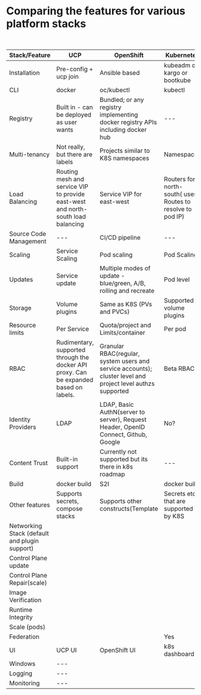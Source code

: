 # Comparing the features for various platform stacks

<br>

 |  Stack/Feature  |  UCP  |  OpenShift   |   Kubernetes   |   Kismatic   |  
 |  -------------  |  -------------  | -------------  | -------------  | -------------  | 
 | Installation | Pre-config + ucp join | Ansible based | kubeadm or kargo or bootkube | kismatic install |
 | CLI | docker | oc/kubectl | kubectl |  kubectl | 
 | Registry | Built in - can be deployed as user wants | Bundled; or any registry implementing docker registry APIs including docker hub | --- | No | 
 | Multi-tenancy | Not really, but there are labels  | Projects similar to K8S namespaces | Namespaces |  Namespaces | 
 | Load Balancing | Routing mesh and service VIP to provide east-west and north-south load balancing | Service VIP for east-west |  Routers for north-south( uses Routes to resolve to pod IP) | No router |  | 
 | Source Code Management | --- | CI/CD pipeline | --- | --- | 
 | Scaling | Service Scaling | Pod scaling | Pod Scaling | Pod Scaling | 
 | Updates | Service update | Multiple modes of update - blue/green, A/B, rolling and recreate | Pod level | Pod level  | 
 | Storage | Volume plugins | Same as K8S (PVs and PVCs) | Supported volume plugins | TODO (add list) | 
 | Resource limits | Per Service | Quota/project and Limits/container | Per pod | Per pod | 
 | RBAC | Rudimentary, supported through the docker API proxy. Can be expanded based on labels. | Granular RBAC(regular, system users and service accounts); cluster level and project level authzs supported | Beta RBAC | ? | 
 | Identity Providers  | LDAP |  LDAP, Basic AuthN(server to server), Request Header,  OpenID Connect,  Github, Google | No? | ? | 
 | Content Trust | Built-in support | Currently not supported but its there in k8s roadmap | --- | ? | 
 | Build | docker build | S2I |  docker build |  custom build  | --- |  | 
 | Other features | Supports secrets, compose stacks | Supports other constructs(Template |  Secrets etc.) that are supported by K8S | Templates & Secrets |  | 
 | Networking Stack (default and plugin support) |  |  |  | Callico | 
 | Control Plane update |  |  |  | Yes | 
 | Control Plane Repair(scale) |  |  |  |  | 
 | Image Verification |  |  |  |  | 
 | Runtime Integrity |  |  |  |  | 
 | Scale (pods) |  |  |  |  | 
 | Federation |  |  | Yes |  | 
 | UI | UCP UI  | OpenShift UI | k8s dashboard | k8s dashboard | 
 | Windows | --- |  |  | Yes | 
 | Logging | --- |  |  | ELK | 
 | Monitoring | --- |  |  |  | 
